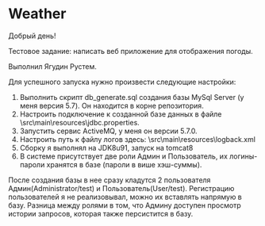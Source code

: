 # Weather

Добрый день!

Тестовое задание: написать веб приложение для отображения погоды.

Выполнил Ягудин Рустем.

Для успешного запуска нужно произвести следующие настройки:
1. Выполнить скрипт db_generate.sql создания базы MySql Server (у меня версия 5.7). Он находится в корне репозитория.
2. Настроить подключение к созданной базе данных в файле \src\main\resources\jdbc.properties.
3. Запустить сервис ActiveMQ, у меня он версии 5.7.0.
4. Настроить путь к файлу логов здесь: \src\main\resources\logback.xml
5. Сборку я выполнял на JDK8u91, запуск на tomcat8
6. В системе присутствует две роли Админ и Пользователь, их логины-пароли хранятся в базе (пароли в више хэш-суммы).

После создания базы в нее сразу кладутся 2 пользователя Админ(Administrator/test) и Пользователь(User/test).
Регистрацию пользователей я не реализовывал, можно их вставлять напрямую в базу.
Разница между ролями в том, что Админу доступен просмотр истории запросов, которая также персистится в базу.
